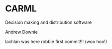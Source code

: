 # CARML
Decision making and distribution software

Andrew Downie

lachlan was here
robbie first commit!!! (woo hoo!)

